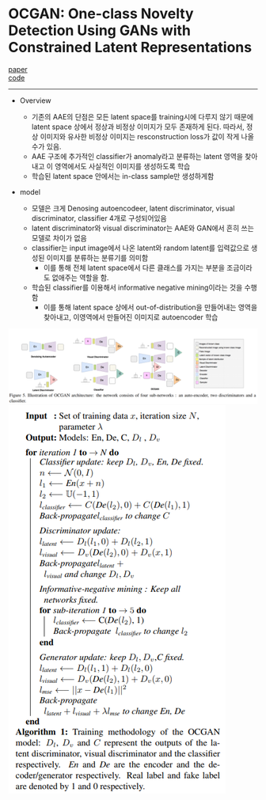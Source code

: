 # OCGAN: One-class Novelty Detection Using GANs with Constrained Latent Representations

[paper](https://arxiv.org/abs/1903.08550.pdf)  
[code]()

---
* Overview
  * 기존의 AAE의 단점은 모든 latent space를 training시에 다루지 않기 때문에 latent space 상에서 정상과 비정상 이미지가 모두 존재하게 된다. 따라서, 정상 이미지와 유사한 비정상 이미지는 resconstruction loss가 값이 작게 나올수가 있음.
  * AAE 구조에 추가적인 classifier가 anomaly라고 분류하는 latent 영역을 찾아내고 이 영역에서도 사실적인 이미지를 생성하도록 학습
  * 학습된 latent space 안에서는 in-class sample만 생성하게함

* model  
  * 모델은 크게 Denosing autoencodeer, latent discriminator, visual discriminator, classifier 4개로 구성되어있음
  * latent discriminator와 visual discriminator는 AAE와 GAN에서 흔히 쓰는 모델로 차이가 없음
  * classifier는 input image에서 나온 latent와 random  latent를 입력값으로 생성된 이미지를 분류하는 분류기를 의미함
    * 이를 통해 전체 latent space에서 다른 클래스를 가지는 부분을 조금이라도 없애주는 역할을 함. 
  * 학습된 classifier를 이용해서 informative negative mining이라는 것을 수행함
    * 이를 통해 latent space 상에서 out-of-distribution을 만들어내는 영역을 찾아내고, 이영역에서 만들어진 이미지로 autoencoder 학습
    
![model](./models.PNG)
![alrogithm](./algorithm.PNG)
